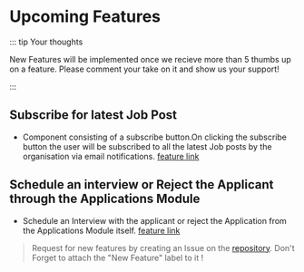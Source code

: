 # Upcoming Features

::: tip Your thoughts

 New Features will be implemented once we recieve more than 5 thumbs up on a feature. Please comment your take on it and show us your support!

:::

## Subscribe for latest Job Post

- Component consisting of a subscribe button.On clicking the subscribe button the user will be subscribed to all the latest Job posts by the organisation via email notifications. [feature link](https://github.com/fytinnovations/oc-careers/issues/1)

## Schedule an interview or Reject the Applicant through the Applications Module

- Schedule an Interview with the applicant or reject the Application from the Applications Module itself. [feature link](https://github.com/fytinnovations/oc-careers/issues/2)

> Request for new features by creating an Issue on the [repository](https://github.com/fytinnovations/oc-careers/). Don't Forget to attach the "New Feature" label to it !